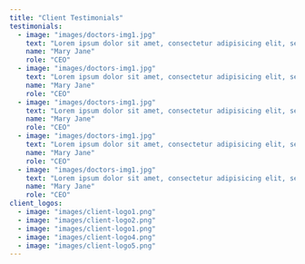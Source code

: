 ```yaml
---
title: "Client Testimonials"
testimonials:
  - image: "images/doctors-img1.jpg"
    text: "Lorem ipsum dolor sit amet, consectetur adipisicing elit, sed do eius mod tempor incididunt ut labore et dolore magna aliqua. Ut enim ad minim veniam, quis nostrud exercitation."
    name: "Mary Jane"
    role: "CEO"
  - image: "images/doctors-img1.jpg"
    text: "Lorem ipsum dolor sit amet, consectetur adipisicing elit, sed do eius mod tempor incididunt ut labore et dolore magna aliqua. Ut enim ad minim veniam, quis nostrud exercitation."
    name: "Mary Jane"
    role: "CEO"
  - image: "images/doctors-img1.jpg"
    text: "Lorem ipsum dolor sit amet, consectetur adipisicing elit, sed do eius mod tempor incididunt ut labore et dolore magna aliqua. Ut enim ad minim veniam, quis nostrud exercitation."
    name: "Mary Jane"
    role: "CEO"
  - image: "images/doctors-img1.jpg"
    text: "Lorem ipsum dolor sit amet, consectetur adipisicing elit, sed do eius mod tempor incididunt ut labore et dolore magna aliqua. Ut enim ad minim veniam, quis nostrud exercitation."
    name: "Mary Jane"
    role: "CEO"
  - image: "images/doctors-img1.jpg"
    text: "Lorem ipsum dolor sit amet, consectetur adipisicing elit, sed do eius mod tempor incididunt ut labore et dolore magna aliqua. Ut enim ad minim veniam, quis nostrud exercitation."
    name: "Mary Jane"
    role: "CEO"
client_logos:
  - image: "images/client-logo1.png"
  - image: "images/client-logo2.png"
  - image: "images/client-logo1.png"
  - image: "images/client-logo4.png"
  - image: "images/client-logo5.png"
---
```

